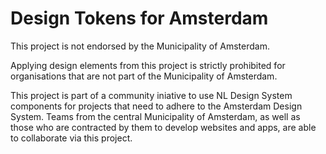 # Design Tokens for Amsterdam

This project is not endorsed by the Municipality of Amsterdam.

Applying design elements from this project is strictly prohibited for organisations that are not part of the Municipality of Amsterdam.

This project is part of a community iniative to use NL Design System components for projects that need to adhere to the Amsterdam Design System. Teams from the central Municipality of Amsterdam, as well as those who are contracted by them to develop websites and apps, are able to collaborate via this project.
